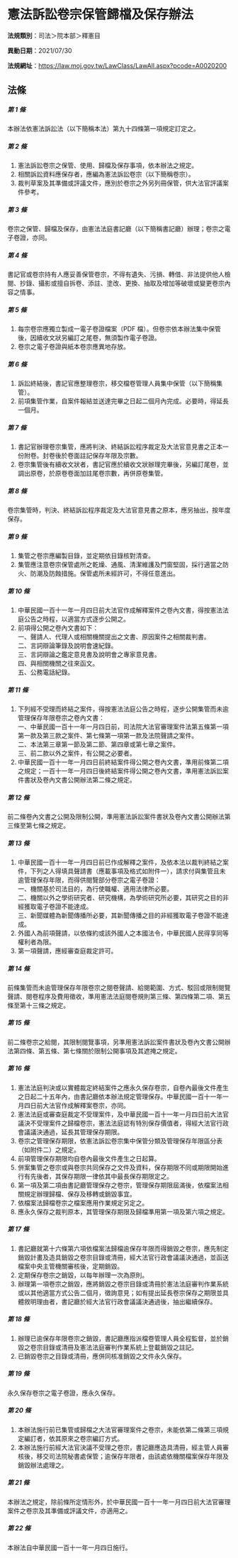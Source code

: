 # 憲法訴訟卷宗保管歸檔及保存辦法

**法規類別**：司法＞院本部＞釋憲目

**異動日期**：2021/07/30  

**法規網址**：https://law.moj.gov.tw/LawClass/LawAll.aspx?pcode=A0020200





## 法條
##### 第 1 條
本辦法依憲法訴訟法（以下簡稱本法）第九十四條第一項規定訂定之。

##### 第 2 條
1. 憲法訴訟卷宗之保管、使用、歸檔及保存事項，依本辦法之規定。
1. 相關訴訟資料應保存者，應編為憲法訴訟卷宗（以下簡稱卷宗）。
1. 裁判草案及其準備或評議文件，應別於卷宗之外另列冊保管，供大法官評議案件參考。

##### 第 3 條
卷宗之保管、歸檔及保存，由憲法法庭書記廳（以下簡稱書記廳）辦理；卷宗之電子卷證，亦同。

##### 第 4 條
書記官或卷宗持有人應妥善保管卷宗，不得有遺失、污損、轉借、非法提供他人檢閱、抄錄、攝影或擅自拆卷、添註、塗改、更換、抽取及增加等破壞或變更卷宗內容之情事。

##### 第 5 條
1. 每宗卷宗應獨立製成一電子卷證檔案（PDF 檔）。但卷宗依本辦法集中保管後，因續收文狀另編訂之尾卷，無須製作電子卷證。
1. 卷宗之電子卷證與紙本卷宗應異地存放。

##### 第 6 條
1. 訴訟終結後，書記官應整理卷宗，移交檔卷管理人員集中保管（以下簡稱集管）。
1. 前項集管作業，自案件報結並送達完畢之日起二個月內完成。必要時，得延長一個月。

##### 第 7 條
1. 書記官辦理卷宗集管，應將判決、終結訴訟程序裁定及大法官意見書之正本一份附卷。封卷後於卷面註記保存年限及宗數。
1. 卷宗集管後有續收文狀者，書記官應於續收文狀辦理完畢後，另編訂尾卷，並調出原卷，於原卷卷面加註尾卷宗數，再併原卷集管。

##### 第 8 條
卷宗集管時，判決、終結訴訟程序裁定及大法官意見書之原本，應另抽出，按年度保存。

##### 第 9 條
1. 集管之卷宗應編製目錄，並定期依目錄核對清查。
1. 集管應注意卷宗保管處所之乾燥、通風、清潔維護及門窗堅固，採行適當之防火、防潮及防蝕措施。保管處所未經許可，不得任意進出。

##### 第 10 條
1. 中華民國一百十一年一月四日前大法官作成解釋案件之卷內文書，得按憲法法庭公告之時程，以適當方式逐步公開之。
1. 前項得公開之卷內文書如下：  
一、聲請人、代理人或相關機關提出之文書、原因案件之相關裁判書。  
二、言詞辯論筆錄及說明會速紀錄。  
三、言詞辯論之鑑定意見書及說明會之專家意見書。  
四、與相關機關之往來函文。  
五、公務電話紀錄。

##### 第 11 條
1. 下列經不受理而終結之案件，得按憲法法庭公告之時程，逐步公開集管而未逾管理保存年限卷宗之卷內文書：  
一、中華民國一百十一年一月四日前，司法院大法官審理案件法第五條第一項第一款及第三款之案件、第七條第一項第一款及法院聲請之案件。  
二、本法第三章第一節及第二節、第四章或第七章之案件。  
三、前二款以外之案件，有公開之必要者。
1. 中華民國一百十一年一月四日前終結案件得公開之卷內文書，準用前條第二項之規定；一百十一年一月四日後終結案件得公開之卷內文書，準用憲法訴訟案件書狀及卷內文書公開辦法第二條之規定。

##### 第 12 條
前二條卷內文書之公開及限制公開，準用憲法訴訟案件書狀及卷內文書公開辦法第三條至第七條之規定。

##### 第 13 條
1. 中華民國一百十一年一月四日前已作成解釋之案件，及依本法以裁判終結之案件，下列之人得填具聲請書（應載事項及格式如附件一），請求付與集管且未逾管理保存年限，而得供閱覽部分卷宗之電子卷證：  
一、機關基於司法目的，為行使職權、適用法律所必要。  
二、機關以外之學術研究者、研究機構，為學術研究所必要，其研究之目的非經獲取電子卷證不能達成。  
三、新聞媒體為新聞傳播所必要，其新聞傳播之目的非經獲取電子卷證不能達成。
1. 外國人為前項聲請，以依條約或該外國人之本國法令，中華民國人民得享同等權利者為限。
1. 第一項聲請，應經審查庭裁定許可。

##### 第 14 條
前條集管而未逾管理保存年限卷宗之閱卷聲請、給閱範圍、方式、駁回或限制閱覽聲請、閱卷程序及費用徵收，準用憲法法庭閱卷規則第三條、第四條第二項、第五條至第十三條之規定。

##### 第 15 條
前二條卷宗之給閱，其限制閱覽事項，另準用憲法訴訟案件書狀及卷內文書公開辦法第四條、第五條、第七條關於限制公開事項及其遮掩之規定。

##### 第 16 條
1. 憲法法庭判決或以實體裁定終結案件之應永久保存卷宗，自卷內最後文件產生之日起二十五年內，由書記廳依本辦法規定管理保存。中華民國一百十一年一月四日前大法官作成解釋案卷宗，亦同。
1. 憲法法庭或審查庭裁定不受理案件，及中華民國一百十一年一月四日前大法官議決不受理案件之歸檔卷宗，憲法法庭認有特別保存價值者，得經大法官行政會議議決通過，延長其管理保存期限。
1. 卷宗之管理保存期限，依憲法訴訟卷宗集中保管分類及管理保存年限區分表（如附件二）之規定。
1. 前項管理保存期限均自卷內最後文件產生之日起算。
1. 併案集管之卷宗或與卷宗共同保存之文件及資料，保存期限不同或期限開始進行有先後者，其保存期限一律依其中最長保存期限定之。
1. 第一項及第二項由書記廳管理保存之卷宗，管理保存期限屆滿後，依檔案法相關規定辦理歸檔、保存及移轉或銷毀事宜。
1. 依檔案法歸檔卷宗之檔案應用作業規定另定之。
1. 應永久保存之裁判原本，其管理保存期限及歸檔準用第一項及第六項之規定。

##### 第 17 條
1. 書記廳就第十六條第六項依檔案法歸檔逾保存年限而得銷毀之卷宗，應先制定銷毀計畫及造具銷毀之卷宗目錄或清冊，經大法官行政會議議決通過，並函送檔案中央主管機關審核後，定期銷毀。
1. 定期保存卷宗之銷毀，以每年辦理一次為原則。
1. 辦理第一項卷宗之銷毀，應將銷毀之卷宗目錄或清冊於憲法法庭審判作業系統或以其他適當方式公告二個月，徵詢意見；如有提出延長卷宗保存之期限並具體敘明理由者，書記廳於經大法官行政會議議決通過後，抽出繼續保存。

##### 第 18 條
1. 辦理已逾保存年限卷宗之銷毀，書記廳應指派檔卷管理人員全程監督，並於銷毀之卷宗目錄或清冊及憲法法庭審判作業系統上登載銷毀之註記。
1. 已銷毀卷宗之目錄或清冊，應併同核准銷毀之文件永久保存。

##### 第 19 條
永久保存卷宗之電子卷證，應永久保存。

##### 第 20 條
1. 本辦法施行前已集管或歸檔之大法官審理案件之卷宗，未能依第二條第三項規定編訂者，依其原來之卷宗編訂方式。
1. 本辦法施行前經大法官決議不受理之卷宗，書記廳應造具清冊，經主管人員審核後，移交司法院秘書處保管；逾保存年限者，由該處依機關檔案保存年限及銷毀辦法處理之。

##### 第 21 條
本辦法之規定，除前條所定情形外，於中華民國一百十一年一月四日前大法官審理案件之卷宗及其準備或評議文件，亦適用之。

##### 第 22 條
本辦法自中華民國一百十一年一月四日施行。


